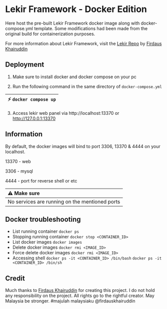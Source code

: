 # Lekir Framework - Docker Edition
Here host the pre-built Lekir Framework docker image along with docker-compose.yml template. Some modifications had been made from the original build for containerization purposes.

For more information about Lekir Framework, visit the [Lekir Repo](https://github.com/firdauskhairuddin/lekir) by [Firdaus Khairuddin](https://github.com/firdauskhairuddin)


##  Deployment

1. Make sure to install docker and docker compose on your pc

2. Run the following command in the same directory of `docker-compose.yml`

| :zap:        `docker compose up`   |
|-----------------------------------------|


3. Access lekir web panel via http://localhost:13370 or http://127.0.0.1:13370

##  Information 
By default, the docker images will bind to port 3306, 13370 & 4444 on your localhost.    

13370 - web     

3306 - mysql     

4444 - port for reverse shell or etc   

| :warning: Make sure|
|:---------------------------|
| No services are running on the mentioned ports      |


## Docker troubleshooting

 - List running container
`docker ps`
 - Stopping running container
`docker stop <CONTAINER_ID>`
 - List docker images
`docker images`
 - Delete docker images
`docker rmi <IMAGE_ID>`
 - Force delete docker images
`docker rmi <IMAGE_ID>`
 - Accessing shell
`docker ps -it <CONTAINER_ID> /bin/bash`
`docker ps -it <CONTAINER_ID> /bin/sh`

## Credit
Much thanks to [Firdaus Khairuddin](https://my.linkedin.com/in/firdauskhairuddin) for creating this project. 
I do not hold any responsibility on the project. All rights go to the rightful creator.
May Malaysia be stronger.
#majulah malaysiaku @firdauskhairuddin
